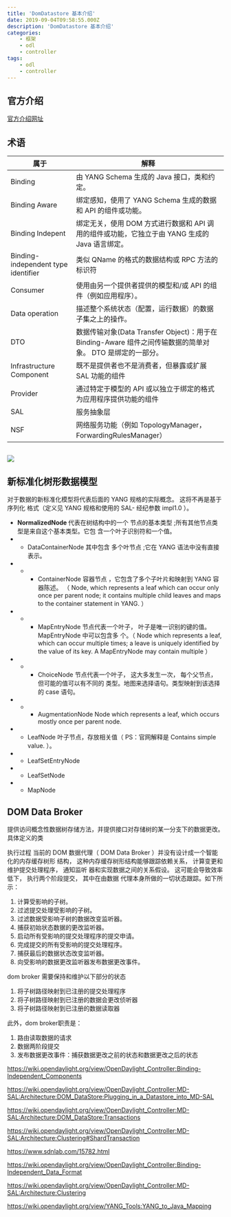 ```yaml
---
title: 'DomDatastore 基本介绍'
date: 2019-09-04T09:58:55.000Z
description: 'DomDatastore 基本介绍'
categories:
    - 框架
    - odl
    - controller
tags:
    - odl
    - controller
---  
```

  
  
##  官方介绍
  
  
[官方介绍网址](https://wiki.opendaylight.org/view/OpenDaylight_Controller:MD-SAL:Architecture:DOM_DataStore#In-Memory_Datastore_.2F_Cache )
  
##  术语
  
  
| 属于                                | 解释                                                                                                       |
| ----------------------------------- | ---------------------------------------------------------------------------------------------------------- |
| Binding                             | 由 YANG Schema 生成的 Java 接口，类和约定。                                                                |
| Binding Aware                       | 绑定感知，使用了 YANG Schema 生成的数据和 API 的组件或功能。                                               |
| Binding Indepent                    | 绑定无关，使用 DOM 方式进行数据和 API 调用的组件或功能，它独立于由 YANG 生成的 Java 语言绑定。             |
| Binding-independent type identifier | 类似 QName 的格式的数据结构或 RPC 方法的标识符                                                             |
| Consumer                            | 使用由另一个提供者提供的模型和/或 API 的组件（例如应用程序）。                                             |
| Data operation                      | 描述整个系统状态（配置，运行数据）的数据子集之上的操作。                                                   |
| DTO                                 | 数据传输对象(Data Transfer Object)：用于在 Binding-Aware 组件之间传输数据的简单对象。 DTO 是绑定的一部分。 |
| Infrastructure Component            | 既不是提供者也不是消费者，但暴露或扩展 SAL 功能的组件                                                      |
| Provider                            | 通过特定于模型的 API 或以独立于绑定的格式为应用程序提供功能的组件                                          |
| SAL                                 | 服务抽象层                                                                                                 |
| NSF                                 | 网络服务功能（例如 TopologyManager，ForwardingRulesManager）                                               |
## 
  
 ![](https://raw.githubusercontent.com/jiangwei618/note/master/assets/image/DomDatastore介绍.md-2019-09-16-13-29-15.png )
  
##  新标准化树形数据模型
  
  
对于数据的新标准化模型将代表后面的 YANG 规格的实际概念。 这将不再是基于序列化
格式（定义见 YANG 规格和使用的 SAL- 经纪参数 impl1.0 ）。
  
- <strong> NormalizedNode </strong>
  代表在树结构中的一个 节点的基本类型 ;所有其他节点类型是来自这个基本类型。它包
  含一个叶子识别符和一个值。
- - DataContainerNode
    其中包含 多个叶节点 ;它在 YANG 语法中没有直接表示。
- - - ContainerNode
      容器节点 ，它包含了多个子叶片和映射到 YANG 容器陈述。 （ Node, which
      represents a leaf which can occur only once per parent node; it contains multiple child
      leaves and maps to the container statement in YANG. ）
- - - MapEntryNode
      节点代表一个叶子， 叶子是唯一识别的键的值。 MapEntryNode 中可以包含多
      个。（ Node which represents a leaf, which can occur multiple times; a leave is
      uniquely identified by the value of its key. A MapEntryNode may contain
      multiple ）
- - - ChoiceNode
      节点代表一个叶子， 这大多发生一次， 每个父节点， 但可能的值可以有不同的
      类型。地图来选择语句。类型映射到该选择的 case 语句。
- - - AugmentationNode
      Node which represents a leaf, which occurs mostly once per parent node.
- - LeafNode
    叶子节点，存放相关值（ PS：官网解释是 Contains simple value. ）。
- - LeafSetEntryNode
- - LeafSetNode
- - MapNode
  
##  DOM Data Broker
  
  
提供访问概念性数据树存储方法，并提供接口对存储树的某一分支下的数据更改。
具体定义的类
  
执行过程
当前的 DOM 数据代理（ DOM Data Broker ）并没有设计成一个智能化的内存缓存树形
结构， 这种内存缓存树形结构能够跟踪依赖关系， 计算变更和维护提交处理程序， 通知监听
器和实现数据之间的关系假设。 这可能会导致效率低下， 执行两个阶段提交， 其中在由数据
代理本身所做的一切状态跟踪。如下所示：
  
1. 计算受影响的子树。
2. 过滤提交处理受影响的子树。
3. 过滤数据受影响子树的数据改变监听器。
4. 捕获初始状态数据的更改监听器。
5. 启动所有受影响的提交处理程序的提交申请。
6. 完成提交的所有受影响的提交处理程序。
7. 捕获最后的数据状态改变监听器。
8. 向受影响的数据更改监听器发布数据更改事件。
  
dom broker 需要保持和维护以下部分的状态
1. 将子树路径映射到已注册的提交处理程序
2. 将子树路径映射到已注册的数据会更改侦听器
3. 将子树路径映射到已注册的数据读取器
  
此外，dom broker职责是：
  
1. 路由读取数据的请求
2. 数据两阶段提交
3. 发布数据更改事件：捕获数据更改之前的状态和数据更改之后的状态
  
  
https://wiki.opendaylight.org/view/OpenDaylight_Controller:Binding-Independent_Components
  
  
https://wiki.opendaylight.org/view/OpenDaylight_Controller:MD-SAL:Architecture:DOM_DataStore:Plugging_in_a_Datastore_into_MD-SAL
  
  
https://wiki.opendaylight.org/view/OpenDaylight_Controller:MD-SAL:Architecture:DOM_DataStore:Transactions
  
https://wiki.opendaylight.org/view/OpenDaylight_Controller:MD-SAL:Architecture:Clustering#ShardTransaction
  
  
https://www.sdnlab.com/15782.html
  
  
https://wiki.opendaylight.org/view/OpenDaylight_Controller:Binding-Independent_Data_Format
  
  
https://wiki.opendaylight.org/view/OpenDaylight_Controller:MD-SAL:Architecture:Clustering
  
  
https://wiki.opendaylight.org/view/YANG_Tools:YANG_to_Java_Mapping
  